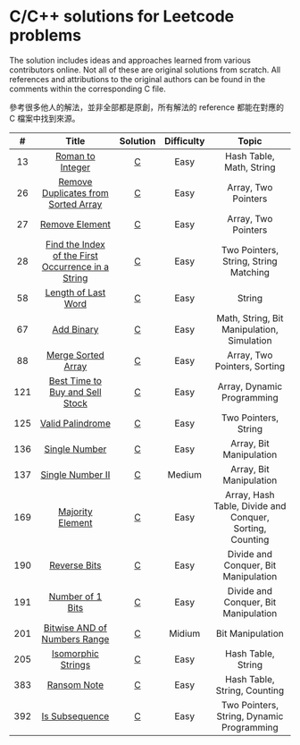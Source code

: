 # C/C++ solutions for Leetcode problems
The solution includes ideas and approaches learned from various contributors online. Not all of these are original solutions from scratch.
All references and attributions to the original authors can be found in the comments within the corresponding C file.

參考很多他人的解法，並非全部都是原創，所有解法的 reference 都能在對應的 C 檔案中找到來源。

|  #   | Title | Solution | Difficulty | Topic |
| :-:  | :---: |:--------:|:----------:|:-----:|
|  13  |<a href="https://leetcode.com/problems/roman-to-integer?envType=study-plan-v2&envId=top-interview-150">Roman to Integer</a>|<a href="https://github.com/WDahua377/Leetcode/blob/main/C/Q13_romanToInt.c">C</a>| Easy |Hash Table, Math, String|
|  26  |<a href="https://leetcode.com/problems/remove-duplicates-from-sorted-array?envType=study-plan-v2&envId=top-interview-150">Remove Duplicates from Sorted Array</a>|<a href="https://github.com/WDahua377/Leetcode/blob/main/C/Q26_removeDuplicates.c">C</a>| Easy |Array, Two Pointers|
|  27  |<a href="https://leetcode.com/problems/remove-element?envType=study-plan-v2&envId=top-interview-150">Remove Element</a>|<a href="https://github.com/WDahua377/Leetcode/blob/main/C/Q27_removeElement.c">C</a>| Easy |Array, Two Pointers|
|  28  |<a href="https://leetcode.com/problems/find-the-index-of-the-first-occurrence-in-a-string?envType=study-plan-v2&envId=top-interview-150">Find the Index of the First Occurrence in a String</a>|<a href="https://github.com/WDahua377/Leetcode/blob/main/C/Q28_strStr.c">C</a>| Easy |Two Pointers, String, String Matching|
|  58  |<a href="https://leetcode.com/problems/length-of-last-word?envType=study-plan-v2&envId=top-interview-150">Length of Last Word</a>|<a href="https://github.com/WDahua377/Leetcode/blob/main/C/Q58_lengthOfLastWord.c">C</a>| Easy |String|
|  67  |<a href="https://leetcode.com/problems/add-binary/description/?envType=study-plan-v2&envId=top-interview-150">Add Binary</a>|<a href="https://github.com/WDahua377/Leetcode/blob/main/C/Q67_addBinary.c">C</a>| Easy |Math, String, Bit Manipulation, Simulation|
|  88  |<a href="https://leetcode.com/problems/merge-sorted-array?envType=study-plan-v2&envId=top-interview-150">Merge Sorted Array</a>|<a href="https://github.com/WDahua377/Leetcode/blob/main/C/Q88_merge.c">C</a>| Easy |Array, Two Pointers, Sorting|
|  121 |<a href="https://leetcode.com/problems/best-time-to-buy-and-sell-stock?envType=study-plan-v2&envId=top-interview-150">Best Time to Buy and Sell Stock</a>|<a href="https://github.com/WDahua377/Leetcode/blob/main/C/Q121_maxProfit.c">C</a>| Easy |Array, Dynamic Programming|
|  125 |<a href="https://leetcode.com/problems/valid-palindrome?envType=study-plan-v2&envId=top-interview-150">Valid Palindrome</a>|<a href="https://github.com/WDahua377/Leetcode/blob/main/C/Q125_isPalindrome.c">C</a>| Easy |Two Pointers, String|
|  136 |<a href="https://leetcode.com/problems/single-number/?envType=study-plan-v2&envId=top-interview-150">Single Number</a>|<a href="https://github.com/WDahua377/Leetcode/blob/main/C/Q136_singleNumber.c">C</a>| Easy |Array, Bit Manipulation|
|  137 |<a href = "https://leetcode.com/problems/single-number-ii/?envType=study-plan-v2&envId=top-interview-150">Single Number II</a>|<a href="https://github.com/WDahua377/Leetcode/blob/main/C/Q137_singleNumber.c">C<a/>| Medium |Array, Bit Manipulation|
|  169 |<a href="https://leetcode.com/problems/majority-element?envType=study-plan-v2&envId=top-interview-150">Majority Element</a>|<a href="https://github.com/WDahua377/Leetcode/blob/main/C/Q169_majorityElement.c">C</a>| Easy |Array, Hash Table, Divide and Conquer, Sorting, Counting|
|  190 |<a href="https://leetcode.com/problems/reverse-bits/?envType=study-plan-v2&envId=top-interview-150">Reverse Bits</a>|<a href="https://github.com/WDahua377/Leetcode/blob/main/C/Q190_reverseBits.c">C</a>| Easy |Divide and Conquer, Bit Manipulation|
|  191 |<a href="https://leetcode.com/problems/number-of-1-bits/description/?envType=study-plan-v2&envId=top-interview-150">Number of 1 Bits</a>|<a href="https://github.com/WDahua377/Leetcode/blob/main/C/Q191_hammingWeight.c">C</a>| Easy |Divide and Conquer, Bit Manipulation|
|  201 |<a href="https://leetcode.com/problems/bitwise-and-of-numbers-range/description/?envType=study-plan-v2&envId=top-interview-150">Bitwise AND of Numbers Range</a>|<a href="https://github.com/WDahua377/Leetcode/blob/main/C/Q201_rangeBitwiseAnd.c">C</a>| Midium |Bit Manipulation|
|  205 |<a href="https://leetcode.com/problems/isomorphic-strings/description/?envType=study-plan-v2&envId=top-interview-150">Isomorphic Strings</a>|<a href="https://github.com/WDahua377/Leetcode/blob/main/C/Q205_isIsomorphic.c">C</a>| Easy |Hash Table, String|
|  383 |<a href="https://leetcode.com/problems/ransom-note?envType=study-plan-v2&envId=top-interview-150">Ransom Note</a>|<a href="https://github.com/WDahua377/Leetcode/blob/main/C/Q383_canConstruct.c">C</a>| Easy |Hash Table, String, Counting|
|  392 |<a href="https://leetcode.com/problems/is-subsequence?envType=study-plan-v2&envId=top-interview-150">Is Subsequence</a>|<a href="https://github.com/WDahua377/Leetcode/blob/main/C/Q392_isSubsequence.c">C</a>| Easy |Two Pointers, String, Dynamic Programming|
